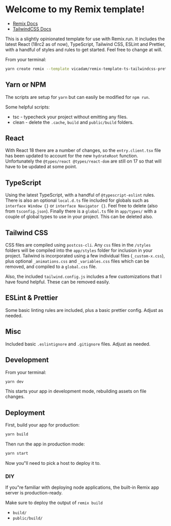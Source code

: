 # Welcome to my Remix template!

- [Remix Docs](https://remix.run/docs)
- [TailwindCSS Docs](https://tailwindcss.com/docs/utility-first)

This is a slightly opinionated template for use with Remix.run. It includes the latest React (18rc2 as of now), TypeScript, Tailwind CSS, ESLint and Prettier, with a handful of styles and rules to get started. Feel free to change at will.

From your terminal:

```sh
yarn create remix --template vicadam/remix-template-ts-tailwindcss-prettier
```

## Yarn or NPM

The scripts are setup for `yarn` but can easily be modified for `npm run`.

Some helpful scripts:

- tsc - typecheck your project without emitting any files.
- clean - delete the `.cache`, `build` and `public/build` folders.

## React

With React 18 there are a number of changes, so the `entry.client.tsx` file has been updated to account for the new `hydrateRoot` function. Unfortunately the `@types/react @types/react-dom` are still on 17 so that will have to be updated at some point.

## TypeScript

Using the latest TypeScript, with a handful of `@typescript-eslint` rules. There is also an optional `local.d.ts` file included for globals such as `interface Window {}` or `interface Navigator {}`. Feel free to delete (also from `tsconfig.json`). Finally there is a `global.ts` file in `app/types/` with a couple of global types to use in your project. This can be deleted also.

## Tailwind CSS

CSS files are compiled using `postcss-cli`. Any `css` files in the `/styles` folders will be compiled into the `app/styles` folder for inclusion in your project. Tailwind is incorporated using a few individual files (`_custom-x.css`), plus optional `_animations.css` and `_variables.css` files which can be removed, and compiled to a `global.css` file.

Also, the included `tailwind.config.js` includes a few customizations that I have found helpful. These can be removed easily.

## ESLint & Prettier

Some basic linting rules are included, plus a basic prettier config. Adjust as needed.

## Misc

Included basic `.eslintignore` and `.gitignore` files. Adjust as needed.

## Development

From your terminal:

```sh
yarn dev
```

This starts your app in development mode, rebuilding assets on file changes.

## Deployment

First, build your app for production:

```sh
yarn build
```

Then run the app in production mode:

```sh
yarn start
```

Now you"ll need to pick a host to deploy it to.

### DIY

If you"re familiar with deploying node applications, the built-in Remix app server is production-ready.

Make sure to deploy the output of `remix build`

- `build/`
- `public/build/`
